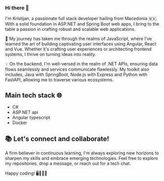 ### Hi there 👋
 I'm Kristijan, a passionate full stack developer hailing from Macedonia 🇲🇰. With a solid foundation in ASP.NET and Spring Boot web apps, I bring to the table a passion in crafting robust and scalable web applications.

🚀 My journey has taken me through the realms of JavaScript, where I've learned the art of building captivating user interfaces using Angular, React and Vue. Whether it's crafting user experiences or architecting frontend systems, I thrive on turning ideas into reality.

💡 On the backend, I'm well-versed in the realm of .NET APIs, ensuring data flows seamlessly and services communicate flawlessly. My toolkit also includes, Java with SpringBoot, Node.js with Express and Python with FastAPI, allowing me to traverse various ecosystems.

## Main tech stack 🌐
- C#
- ASP.NET api
- Angular typescript
- Docker

## 📚 Let's connect and collaborate!
A firm believer in continuous learning, I'm always exploring new horizons to sharpen my skills and embrace emerging technologies. Feel free to explore my repositories, drop a message, or reach out for a tech chat.

Happy coding! 🖥️👨‍💻🌟
